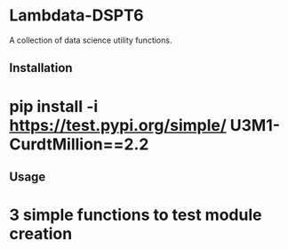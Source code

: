 # Lambdata-DSPT6
A collection of data science utility functions.

## Installation

# pip install -i https://test.pypi.org/simple/ U3M1-CurdtMillion==2.2

## Usage

# 3 simple functions to test module creation

